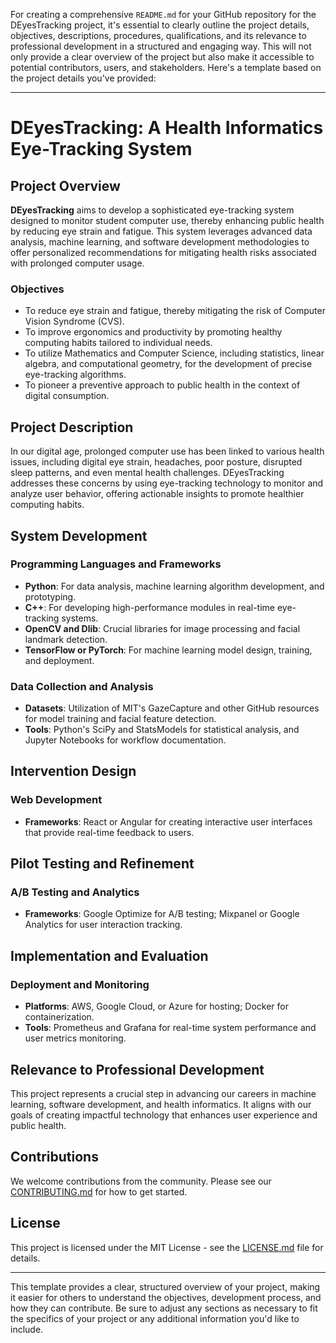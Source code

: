 For creating a comprehensive `README.md` for your GitHub repository for the DEyesTracking project, it's essential to clearly outline the project details, objectives, descriptions, procedures, qualifications, and its relevance to professional development in a structured and engaging way. This will not only provide a clear overview of the project but also make it accessible to potential contributors, users, and stakeholders. Here's a template based on the project details you've provided:

---

# DEyesTracking: A Health Informatics Eye-Tracking System

## Project Overview

**DEyesTracking** aims to develop a sophisticated eye-tracking system designed to monitor student computer use, thereby enhancing public health by reducing eye strain and fatigue. This system leverages advanced data analysis, machine learning, and software development methodologies to offer personalized recommendations for mitigating health risks associated with prolonged computer usage.

### Objectives

- To reduce eye strain and fatigue, thereby mitigating the risk of Computer Vision Syndrome (CVS).
- To improve ergonomics and productivity by promoting healthy computing habits tailored to individual needs.
- To utilize Mathematics and Computer Science, including statistics, linear algebra, and computational geometry, for the development of precise eye-tracking algorithms.
- To pioneer a preventive approach to public health in the context of digital consumption.

## Project Description

In our digital age, prolonged computer use has been linked to various health issues, including digital eye strain, headaches, poor posture, disrupted sleep patterns, and even mental health challenges. DEyesTracking addresses these concerns by using eye-tracking technology to monitor and analyze user behavior, offering actionable insights to promote healthier computing habits.

## System Development

### Programming Languages and Frameworks

- **Python**: For data analysis, machine learning algorithm development, and prototyping.
- **C++**: For developing high-performance modules in real-time eye-tracking systems.
- **OpenCV and Dlib**: Crucial libraries for image processing and facial landmark detection.
- **TensorFlow or PyTorch**: For machine learning model design, training, and deployment.

### Data Collection and Analysis

- **Datasets**: Utilization of MIT's GazeCapture and other GitHub resources for model training and facial feature detection.
- **Tools**: Python's SciPy and StatsModels for statistical analysis, and Jupyter Notebooks for workflow documentation.

## Intervention Design

### Web Development

- **Frameworks**: React or Angular for creating interactive user interfaces that provide real-time feedback to users.

## Pilot Testing and Refinement

### A/B Testing and Analytics

- **Frameworks**: Google Optimize for A/B testing; Mixpanel or Google Analytics for user interaction tracking.

## Implementation and Evaluation

### Deployment and Monitoring

- **Platforms**: AWS, Google Cloud, or Azure for hosting; Docker for containerization.
- **Tools**: Prometheus and Grafana for real-time system performance and user metrics monitoring.

## Relevance to Professional Development

This project represents a crucial step in advancing our careers in machine learning, software development, and health informatics. It aligns with our goals of creating impactful technology that enhances user experience and public health.

## Contributions

We welcome contributions from the community. Please see our [CONTRIBUTING.md](CONTRIBUTING.md) for how to get started.

## License

This project is licensed under the MIT License - see the [LICENSE.md](LICENSE.md) file for details.

---

This template provides a clear, structured overview of your project, making it easier for others to understand the objectives, development process, and how they can contribute. Be sure to adjust any sections as necessary to fit the specifics of your project or any additional information you'd like to include.
